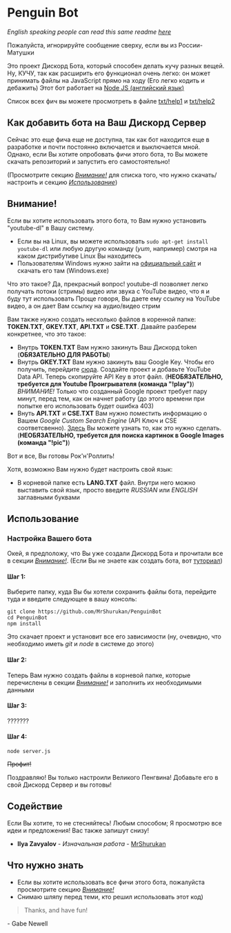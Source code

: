 # Penguin Bot

*English speaking people can read this same readme [here](https://github.com/MrShurukan/PenguinBot/blob/master/README.md)*

Пожалуйста, игнорируйте сообщение сверху, если вы из России-Матушки

Это проект Дискорд Бота, который способен делать кучу разных вещей. Ну, КУЧУ, так как расширить его функционал очень легко: он может принимать файлы на JavaScript прямо на ходу (Его легко кодить и дебажить)
Этот бот работает на [Node JS (английский язык)](https://nodejs.org/en/)

Список всех фич вы можете просмотреть в файле [txt/help1](https://github.com/MrShurukan/PenguinBot/blob/master/txt/help1Russian.txt) и [txt/help2](https://github.com/MrShurukan/PenguinBot/blob/master/txt/help2Russian.txt)

## Как добавить бота на Ваш Дискорд Сервер

Сейчас это еще фича еще не доступна, так как бот находится еще в разработке и почти постоянно включается и выключается мной.
Однако, если Вы хотите опробовать фичи этого бота, то Вы можете скачать репозиторий и запустить его самостоятельно!

(Просмотрите секцию [*Внимание!*](https://github.com/MrShurukan/PenguinBot/blob/master/RUSREADME.md#%D0%92%D0%BD%D0%B8%D0%BC%D0%B0%D0%BD%D0%B8%D0%B5) для списка того, что нужно скачать/настроить и секцию [*Использование*](https://github.com/MrShurukan/PenguinBot/blob/master/RUSREADME.md#%D0%98%D1%81%D0%BF%D0%BE%D0%BB%D1%8C%D0%B7%D0%BE%D0%B2%D0%B0%D0%BD%D0%B8%D0%B5))

## Внимание!

Если вы хотите использовать этого бота, то Вам нужно установить "youtube-dl" в Вашу систему.

* Если вы на Linux, вы можете использовать `sudo apt-get install youtube-dl` или любую другую команду (*yum*, например) смотря на каком дистрибутиве Linux Вы находитесь
* Пользователям Windows нужно зайти на [официальный сайт](https://rg3.github.io/youtube-dl/download.html) и скачать его там (Windows.exe)

Что это такое? Да, прекрасный вопрос!
youtube-dl позволяет легко получать потоки (стримы) видео или звука с YouTube видео, что я и буду тут использовать
Проще говоря, Вы даете ему ссылку на YouTube видео, а он дает Вам ссылку на аудио/видео стрим

Вам также нужно создать несколько файлов в коренной папке: **TOKEN.TXT**, **GKEY.TXT**, **API.TXT** и **CSE.TXT**. Давайте разберем конкретнее, что это такое:

* Внутрь **TOKEN.TXT** Вам нужно закинуть Ваш Дискорд token (**ОБЯЗАТЕЛЬНО ДЛЯ РАБОТЫ**)
* Внутрь **GKEY.TXT** Вам нужно закинуть ваш Google Key.
Чтобы его получить, перейдите [сюда](https://developers.google.com/maps/documentation/javascript/get-api-key). Создайте проект и добавьте YouTube Data API. Теперь скопируйте API Key в этот файл. (**НЕОБЯЗАТЕЛЬНО, требуется для Youtube Проигрывателя (команда "!play")**)
*ВНИМАНИЕ!* Только что созданный Google проект требует пару минут, перед тем, как он начнет работу (до этого времени при попытке его использовать будет ошибка 403)
* Внуть **API.TXT** и **CSE.TXT** Вам нужно поместить информацию о Вашем *Google Custom Search Engine* (API Ключ и CSE соответсвенно).
[Здесь](https://www.npmjs.com/package/google-images#set-up-google-custom-search-engine) Вы можете узнать то, как это нужно сделать. (**НЕОБЯЗАТЕЛЬНО, требуется для поиска картинок в Google Images (команда "!pic")**)

Вот и все, Вы готовы Рок'н'Роллить!

Хотя, возможно Вам нужно будет настроить свой язык:
* В корневой папке есть **LANG.TXT** файл. Внутри него можно выставить свой язык, просто введите *RUSSIAN* или *ENGLISH* заглавными буквами

## Использование

### Настройка Вашего бота

Окей, я предположу, что Вы уже создали Дискорд Бота и прочитали все в секции [*Внимание!*](https://github.com/MrShurukan/PenguinBot/blob/master/RUSREADME.md#%D0%92%D0%BD%D0%B8%D0%BC%D0%B0%D0%BD%D0%B8%D0%B5).
(Если Вы не знаете как создать бота, вот [туториал](https://github.com/reactiflux/discord-irc/wiki/Creating-a-discord-bot-&-getting-a-token))

#### Шаг 1:
Выберите папку, куда Вы бы хотели сохранить файлы бота, перейдите туда и введите следующее в вашу консоль:
```
git clone https://github.com/MrShurukan/PenguinBot
cd PenguinBot
npm install
```
Это скачает проект и установит все его зависимости (ну, очевидно, что необходимо иметь *git* и *node* в системе до этого)

#### Шаг 2:
Теперь Вам нужно создать файлы в корневой папке, которые перечислены в секции [*Внимание!*](https://github.com/MrShurukan/PenguinBot/blob/master/RUSREADME.md#%D0%92%D0%BD%D0%B8%D0%BC%D0%B0%D0%BD%D0%B8%D0%B5) и заполнить их необходимыми данными

#### Шаг 3:
???????
#### Шаг 4:
`node server.js`

~~Профит!~~

Поздравляю! Вы только настроили Великого Пенгвина! Добавьте его в свой Дискорд Сервер и вы готовы!


## Содействие

Если Вы хотите, то не стесняйтесь! Любым способом;
Я просмотрю все идеи и предложения!
Вас также запишут снизу!

* **Ilya Zavyalov** - *Изначальная работа* - [MrShurukan](https://github.com/MrShurukan)



## Что нужно знать

* Если вы хотите использовать все фичи этого бота, пожалуйста просмотрите секцию [*Внимание!*](https://github.com/MrShurukan/PenguinBot/blob/master/RUSREADME.md#%D0%92%D0%BD%D0%B8%D0%BC%D0%B0%D0%BD%D0%B8%D0%B5)
* Снимаю шляпу перед теми, кто решил использовать этот код)

> Thanks, and have fun!

\- Gabe Newell
